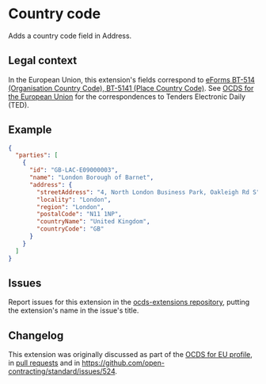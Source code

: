# Country code

Adds a country code field in Address.

## Legal context

In the European Union, this extension's fields correspond to [eForms BT-514 (Organisation Country Code), BT-5141 (Place Country Code)](https://github.com/eForms/eForms). See [OCDS for the European Union](http://standard.open-contracting.org/profiles/eu/master/en/) for the correspondences to Tenders Electronic Daily (TED).

## Example

```json
{
  "parties": [
    {
      "id": "GB-LAC-E09000003",
      "name": "London Borough of Barnet",
      "address": {
        "streetAddress": "4, North London Business Park, Oakleigh Rd S",
        "locality": "London",
        "region": "London",
        "postalCode": "N11 1NP",
        "countryName": "United Kingdom",
        "countryCode": "GB"
      }
    }
  ]
}
```

## Issues

Report issues for this extension in the [ocds-extensions repository](https://github.com/open-contracting/ocds-extensions/issues), putting the extension's name in the issue's title.

## Changelog

This extension was originally discussed as part of the [OCDS for EU profile](https://github.com/open-contracting-extensions/european-union/issues), in [pull requests](https://github.com/open-contracting-extensions/ocds_countryCode/pulls?q=is%3Apr+is%3Aclosed) and in https://github.com/open-contracting/standard/issues/524.
